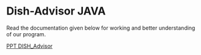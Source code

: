 # Dish-Advisor JAVA
Read the documentation given below for working and better understanding of our program. 

[PPT DISH_Advisor](https://view.officeapps.live.com/op/view.aspx?src=https%3A%2F%2Fraw.githubusercontent.com%2FVatsal0313%2FDish-Advisor%2Fmain%2F21DCE034-21DCE036-DISH_Advisor.pptx&wdOrigin=BROWSELINK)
